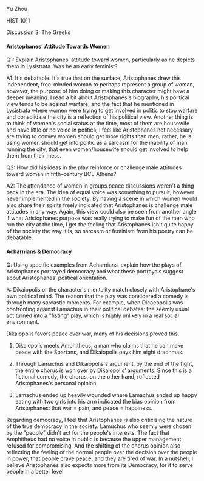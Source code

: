 <p>Yu Zhou<p>
<p>HIST 1011<p>
<p>Discussion 3: The Greeks<p>


#### Aristophanes’ Attitude Towards Women

Q1: Explain Aristophanes’ attitude toward women, particularly as he depicts them in Lysistrata. Was he an early feminist?

A1: It's debatable. It's true that on the surface, Aristophanes drew this independent, free-minded woman to perhaps represent a group of woman, however, the purpose of him doing or making this character might have a deeper meaning. I read a bit about Aristophanes's biography, his political view tends to be against warfare, and the fact that he mentioned in Lysistrata where women were trying to get involved in politic to stop warfare and consolidate the city is a reflection of his political view. Another thing is to think of women's social status at the time, most of them are housewife and have little or no voice in politics; I feel like Aristophanes not necessary are trying to convey women should get more rights than men, rather, he is using women should get into politic as a sarcasm for the inability of man running the city, that even women/housewife should get involved to help them from their mess.

Q2: How did his ideas in the play reinforce or challenge male attitudes toward women in fifth-century BCE Athens?

A2: The attendance of women in groups peace discussions weren't a thing back in the era. The idea of equal voice was something to pursuit, however never implemented in the society. By having a scene in which women would also share their spirits freely indicated that Aristophanes is challenge male attitudes in any way. Again, this view could also be seen from another angle if what Aristophanes purpose was really trying to make fun of the men who run the city at the time, I get the feeling that Aristophanes isn't quite happy of the society the way it is, so sarcasm or feminism from his poetry can be debatable.


#### Acharnians & Democracy

Q: Using specific examples from Acharnians, explain how the plays of Aristophanes portrayed democracy and what these portrayals suggest about Aristophanes’ political orientation.

A: Dikaiopolis or the character's mentality match closely with Aristophane's own political mind. The reason that the play was considered a comedy is through many sarcastic moments. For example, when Dicaeopolis was confronting against Lamachus in their political debates: the seemly usual act turned into a "fisting" play, which is highly unlikely in a real social environment.

Dikaiopolis favors peace over war, many of his decisions proved this.

1. Dikaiopolis meets Amphitheus, a man who claims that he can make peace with the Spartans, and Dikaiopolis pays him eight drachmas.

2. Through Lamachus and Dikaiopolis's argument, by the end of the fight, the entire chorus is won over by Dikaiopolis’ arguments. Since this is a fictional comedy, the chorus, on the other hand, reflected Aristophanes's personal opinion.

3. Lamachus ended up heavily wounded where Lamachus ended up happy eating with two girls into his arm indicated the bias opinion from Aristophanes: that war = pain, and peace = happiness.

Regarding democracy, I feel that Aristophanes is also criticizing the nature of the true democracy in the society. Lamuchus who seemly were chosen by the "people" didn't act for the people's interests. The fact that Amphitheus had no voice in public is because the upper management refused for compromising. And the shifting of the chorus opinion also reflecting the feeling of the normal people over the decision over the people in power, that people crave peace, and they are tired of war. In a nutshell, I believe Aristophanes also expects more from its Democracy, for it to serve people in a better level
